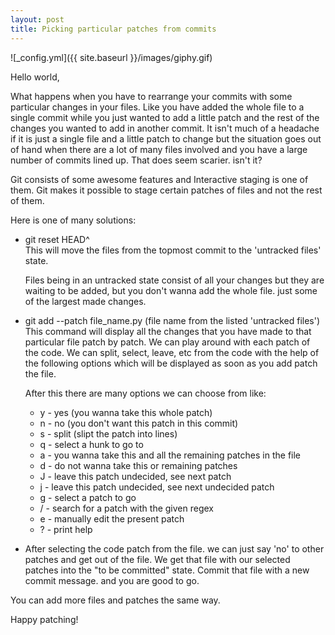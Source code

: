 ```yaml
---
layout: post
title: Picking particular patches from commits
---
```

![_config.yml]({{ site.baseurl }}/images/giphy.gif)

Hello world,

What happens when you have to rearrange your commits with some particular changes in your files. Like you have added the whole file to a single commit while you just wanted to add a little patch and the rest of the changes you wanted to add in another commit. It isn't much of a headache if it is just a single file and a little patch to change but the situation goes out of hand when there are a lot of many files involved and you have a large number of commits lined up. That does seem scarier. isn't it?

Git consists of some awesome features and Interactive staging is one of them. Git makes it possible to stage certain patches of files and not the rest of them.

Here is one of many solutions:

- git reset HEAD^ <br>
	This will move the files from the topmost commit to the 'untracked files' state.
	
	Files being in an untracked state consist of all your changes but they are waiting to be added, but you don't wanna add the whole file. just some of the largest made changes.

- git add --patch file_name.py (file name from the listed 'untracked files') <br> 
	This command will display all the changes that you have made to that particular file patch by patch. We can play around with each patch of the code. We can split, select, leave, etc from the code with the help of the following options which will be displayed as soon as you add patch the file.
	
	After this there are many options we can choose from like:
	
     - y - yes (you wanna take this whole patch)
     - n - no (you don't want this patch in this commit)
     - s - split (slipt the patch into lines)
     - q - select a hunk to go to
     - a - you wanna take this and all the remaining patches in the file
     - d - do not wanna take this or remaining patches
     - J - leave this patch undecided, see next patch
     - j - leave this patch undecided, see next undecided patch
     - g - select a patch to go
     - / - search for a patch with the given regex
     - e - manually edit the present patch
     - ? - print help

- After selecting the code patch from the file. we can just say 'no' to other patches and get out of the file. We get that file with our selected patches into the "to be committed" state. Commit that file with a new commit message. and you are good to go.

You can add more files and patches the same way.

Happy patching!

